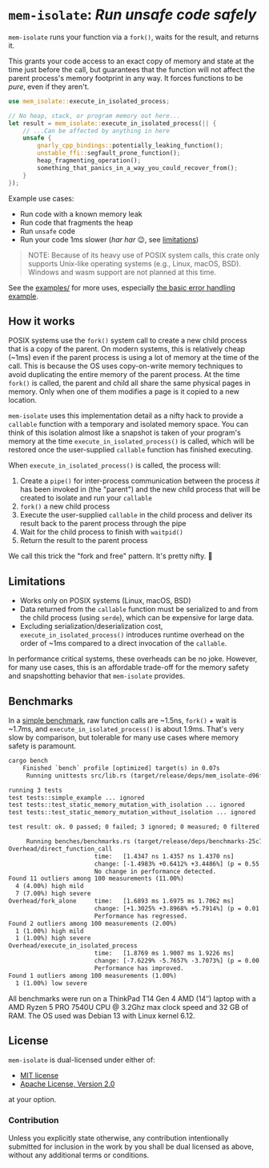 # `mem-isolate`: *Run unsafe code safely*

`mem-isolate` runs your function via a `fork()`, waits for the result, and returns it.

This grants your code access to an exact copy of memory and state at the time just before the call, but guarantees that the function will not affect the parent process's memory footprint in any way. It forces functions to be *pure*, even if they aren't.

```rust
use mem_isolate::execute_in_isolated_process;

// No heap, stack, or program memory out here...
let result = mem_isolate::execute_in_isolated_process(|| {
    // ...Can be affected by anything in here
    unsafe {
        gnarly_cpp_bindings::potentially_leaking_function();
        unstable_ffi::segfault_prone_function();
        heap_fragmenting_operation();
        something_that_panics_in_a_way_you_could_recover_from();
    }
});
```

Example use cases:

* Run code with a known memory leak
* Run code that fragments the heap
* Run `unsafe` code
* Run your code 1ms slower (*har har* 😉, see [limitations](#limitations))

> NOTE: Because of its heavy use of POSIX system calls, this crate only supports Unix-like operating systems (e.g., Linux, macOS, BSD). Windows and wasm support are not planned at this time.

See the [examples/](examples/) for more uses, especially [the basic error handling example](examples/basic-error-handling.rs).

## How it works

POSIX systems use the `fork()` system call to create a new child process that is a copy of the parent. On modern systems, this is relatively cheap (~1ms) even if the parent process is using a lot of memory at the time of the call. This is because the OS uses copy-on-write memory techniques to avoid duplicating the entire memory of the parent process. At the time `fork()` is called, the parent and child all share the same physical pages in memory. Only when one of them modifies a page is it copied to a new location.

`mem-isolate` uses this implementation detail as a nifty hack to provide a `callable` function with a temporary and isolated memory space. You can think of this isolation almost like a snapshot is taken of your program's memory at the time `execute_in_isolated_process()` is called, which will be restored once the user-supplied `callable` function has finished executing.

When `execute_in_isolated_process()` is called, the process will:

1. Create a `pipe()` for inter-process communication between the process *it* has been invoked in (the "parent") and the new child process that will be created to isolate and run your `callable`
1. `fork()` a new child process
1. Execute the user-supplied `callable` in the child process and deliver its result back to the parent process through the pipe
1. Wait for the child process to finish with `waitpid()`
1. Return the result to the parent process

We call this trick the "fork and free" pattern. It's pretty nifty. 🫰

## Limitations

* Works only on POSIX systems (Linux, macOS, BSD)
* Data returned from the `callable` function must be serialized to and from the child process (using `serde`), which can be expensive for large data.
* Excluding serialization/deserialization cost, `execute_in_isolated_process()` introduces runtime overhead on the order of ~1ms compared to a direct invocation of the `callable`.

In performance critical systems, these overheads can be no joke. However, for many use cases, this is an affordable trade-off for the memory safety and snapshotting behavior that `mem-isolate` provides.

## Benchmarks

In a [simple benchmark](benches/benchmarks.rs), raw function calls are ~1.5ns, `fork()` + wait is ~1.7ms, and `execute_in_isolated_process()` is about 1.9ms. That's very slow by comparison, but tolerable for many use cases where memory safety is paramount.

```txt
cargo bench
    Finished `bench` profile [optimized] target(s) in 0.07s
     Running unittests src/lib.rs (target/release/deps/mem_isolate-d96fcfa5f2fd31c0)

running 3 tests
test tests::simple_example ... ignored
test tests::test_static_memory_mutation_with_isolation ... ignored
test tests::test_static_memory_mutation_without_isolation ... ignored

test result: ok. 0 passed; 0 failed; 3 ignored; 0 measured; 0 filtered out; finished in 0.00s

     Running benches/benchmarks.rs (target/release/deps/benchmarks-25c74db99f107a73)
Overhead/direct_function_call
                        time:   [1.4347 ns 1.4357 ns 1.4370 ns]
                        change: [-1.4983% +0.6412% +3.4486%] (p = 0.55 > 0.05)
                        No change in performance detected.
Found 11 outliers among 100 measurements (11.00%)
  4 (4.00%) high mild
  7 (7.00%) high severe
Overhead/fork_alone     time:   [1.6893 ms 1.6975 ms 1.7062 ms]
                        change: [+1.3025% +3.8968% +5.7914%] (p = 0.01 < 0.05)
                        Performance has regressed.
Found 2 outliers among 100 measurements (2.00%)
  1 (1.00%) high mild
  1 (1.00%) high severe
Overhead/execute_in_isolated_process
                        time:   [1.8769 ms 1.9007 ms 1.9226 ms]
                        change: [-7.6229% -5.7657% -3.7073%] (p = 0.00 < 0.05)
                        Performance has improved.
Found 1 outliers among 100 measurements (1.00%)
  1 (1.00%) low severe
```

All benchmarks were run on a ThinkPad T14 Gen 4 AMD (14″) laptop with a AMD Ryzen 5 PRO 7540U CPU @ 3.2Ghz max clock speed and 32 GB of RAM. The OS used was Debian 13 with Linux kernel 6.12.

## License

`mem-isolate` is dual-licensed under either of:

* [MIT license](https://opensource.org/license/mit)
* [Apache License, Version 2.0](https://opensource.org/license/apache-2-0)

at your option.

### Contribution

Unless you explicitly state otherwise, any contribution intentionally submitted
for inclusion in the work by you shall be dual licensed as above, without any
additional terms or conditions.
